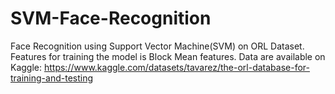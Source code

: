# SVM-Face-Recognition
Face Recognition using Support Vector Machine(SVM) on ORL Dataset. 
Features for training the model is Block Mean features.
Data are available on Kaggle: https://www.kaggle.com/datasets/tavarez/the-orl-database-for-training-and-testing
